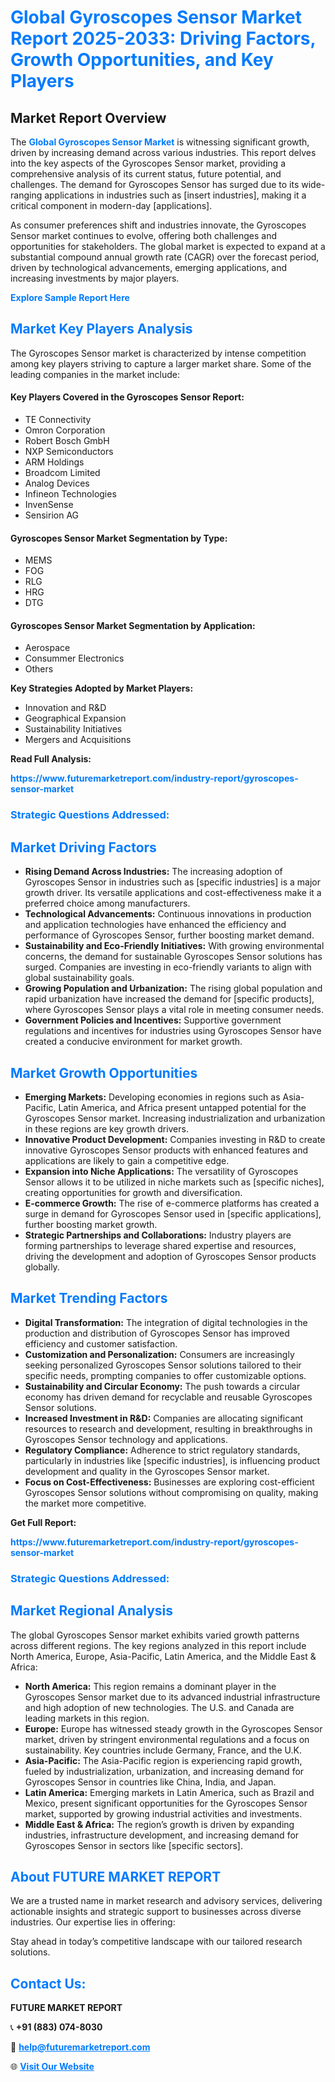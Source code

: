 <h1 style="color: #007BFF;">Global Gyroscopes Sensor Market Report 2025-2033: Driving Factors, Growth Opportunities, and Key Players</h1>

<section id="overview">
<h2>Market Report Overview</h2>
<p>The <a href="https://www.futuremarketreport.com/industry-report/gyroscopes-sensor-market" style="color: #007BFF; text-decoration: none;"><strong>Global Gyroscopes Sensor Market</strong></a> is witnessing significant growth, driven by increasing demand across various industries. This report delves into the key aspects of the Gyroscopes Sensor market, providing a comprehensive analysis of its current status, future potential, and challenges. The demand for Gyroscopes Sensor has surged due to its wide-ranging applications in industries such as [insert industries], making it a critical component in modern-day [applications].</p>
<p>As consumer preferences shift and industries innovate, the Gyroscopes Sensor market continues to evolve, offering both challenges and opportunities for stakeholders. The global market is expected to expand at a substantial compound annual growth rate (CAGR) over the forecast period, driven by technological advancements, emerging applications, and increasing investments by major players.</p>
</section>

<section id="overview">
<p><a href="https://www.futuremarketreport.com/request-sample/reportId=116092" style="color: #007BFF; text-decoration: none;"><strong>Explore Sample Report Here</strong></a></p>
</section>

<section id="key-players">
<h2 style="color: #007BFF;">Market Key Players Analysis</h2>
<p>The Gyroscopes Sensor market is characterized by intense competition among key players striving to capture a larger market share. Some of the leading companies in the market include:</p>
<h4>Key Players Covered in the Gyroscopes Sensor Report:</h4>
<ul><li>TE Connectivity</li><li>Omron Corporation</li><li>Robert Bosch GmbH</li><li>NXP Semiconductors</li><li>ARM Holdings</li><li>Broadcom Limited</li><li>Analog Devices</li><li>Infineon Technologies</li><li>InvenSense</li><li>Sensirion AG</li></ul>
<h4>Gyroscopes Sensor Market Segmentation by Type:</h4>
<ul><li>MEMS</li><li>FOG</li><li>RLG</li><li>HRG</li><li>DTG</li></ul>

<h4>Gyroscopes Sensor Market Segmentation by Application:</h4>
<ul><li>Aerospace</li><li>Consummer Electronics</li><li>Others</li></ul>
<p><strong>Key Strategies Adopted by Market Players:</strong></p>
<ul>
<li>Innovation and R&D</li>
<li>Geographical Expansion</li>
<li>Sustainability Initiatives</li>
<li>Mergers and Acquisitions</li>
</ul>
</section>

<section>
<p><strong>Read Full Analysis: </strong></p><a href="https://www.futuremarketreport.com/industry-report/gyroscopes-sensor-market" style="color: #007BFF; text-decoration: none;"><strong>https://www.futuremarketreport.com/industry-report/gyroscopes-sensor-market</strong></a>
<h3 style="color: #007BFF;">Strategic Questions Addressed:</h3>
</section>

<section id="driving-factors">
<h2 style="color: #007BFF;">Market Driving Factors</h2>
<ul>
<li><strong>Rising Demand Across Industries:</strong> The increasing adoption of Gyroscopes Sensor in industries such as [specific industries] is a major growth driver. Its versatile applications and cost-effectiveness make it a preferred choice among manufacturers.</li>
<li><strong>Technological Advancements:</strong> Continuous innovations in production and application technologies have enhanced the efficiency and performance of Gyroscopes Sensor, further boosting market demand.</li>
<li><strong>Sustainability and Eco-Friendly Initiatives:</strong> With growing environmental concerns, the demand for sustainable Gyroscopes Sensor solutions has surged. Companies are investing in eco-friendly variants to align with global sustainability goals.</li>
<li><strong>Growing Population and Urbanization:</strong> The rising global population and rapid urbanization have increased the demand for [specific products], where Gyroscopes Sensor plays a vital role in meeting consumer needs.</li>
<li><strong>Government Policies and Incentives:</strong> Supportive government regulations and incentives for industries using Gyroscopes Sensor have created a conducive environment for market growth.</li>
</ul>
</section>

<section id="growth-opportunities">
<h2 style="color: #007BFF;">Market Growth Opportunities</h2>
<ul>
<li><strong>Emerging Markets:</strong> Developing economies in regions such as Asia-Pacific, Latin America, and Africa present untapped potential for the Gyroscopes Sensor market. Increasing industrialization and urbanization in these regions are key growth drivers.</li>
<li><strong>Innovative Product Development:</strong> Companies investing in R&D to create innovative Gyroscopes Sensor products with enhanced features and applications are likely to gain a competitive edge.</li>
<li><strong>Expansion into Niche Applications:</strong> The versatility of Gyroscopes Sensor allows it to be utilized in niche markets such as [specific niches], creating opportunities for growth and diversification.</li>
<li><strong>E-commerce Growth:</strong> The rise of e-commerce platforms has created a surge in demand for Gyroscopes Sensor used in [specific applications], further boosting market growth.</li>
<li><strong>Strategic Partnerships and Collaborations:</strong> Industry players are forming partnerships to leverage shared expertise and resources, driving the development and adoption of Gyroscopes Sensor products globally.</li>
</ul>
</section>

<section id="trending-factors">
<h2 style="color: #007BFF;">Market Trending Factors</h2>
<ul>
<li><strong>Digital Transformation:</strong> The integration of digital technologies in the production and distribution of Gyroscopes Sensor has improved efficiency and customer satisfaction.</li>
<li><strong>Customization and Personalization:</strong> Consumers are increasingly seeking personalized Gyroscopes Sensor solutions tailored to their specific needs, prompting companies to offer customizable options.</li>
<li><strong>Sustainability and Circular Economy:</strong> The push towards a circular economy has driven demand for recyclable and reusable Gyroscopes Sensor solutions.</li>
<li><strong>Increased Investment in R&D:</strong> Companies are allocating significant resources to research and development, resulting in breakthroughs in Gyroscopes Sensor technology and applications.</li>
<li><strong>Regulatory Compliance:</strong> Adherence to strict regulatory standards, particularly in industries like [specific industries], is influencing product development and quality in the Gyroscopes Sensor market.</li>
<li><strong>Focus on Cost-Effectiveness:</strong> Businesses are exploring cost-efficient Gyroscopes Sensor solutions without compromising on quality, making the market more competitive.</li>
</ul>
</section>

<section>
<p><strong>Get Full Report: </strong></p><a href="https://www.futuremarketreport.com/industry-report/gyroscopes-sensor-market" style="color: #007BFF; text-decoration: none;"><strong>https://www.futuremarketreport.com/industry-report/gyroscopes-sensor-market</strong></a>
<h3 style="color: #007BFF;">Strategic Questions Addressed:</h3>
</section>


<section id="regional-analysis">
<h2 style="color: #007BFF;">Market Regional Analysis</h2>
<p>The global Gyroscopes Sensor market exhibits varied growth patterns across different regions. The key regions analyzed in this report include North America, Europe, Asia-Pacific, Latin America, and the Middle East & Africa:</p>
<ul>
<li><strong>North America:</strong> This region remains a dominant player in the Gyroscopes Sensor market due to its advanced industrial infrastructure and high adoption of new technologies. The U.S. and Canada are leading markets in this region.</li>
<li><strong>Europe:</strong> Europe has witnessed steady growth in the Gyroscopes Sensor market, driven by stringent environmental regulations and a focus on sustainability. Key countries include Germany, France, and the U.K.</li>
<li><strong>Asia-Pacific:</strong> The Asia-Pacific region is experiencing rapid growth, fueled by industrialization, urbanization, and increasing demand for Gyroscopes Sensor in countries like China, India, and Japan.</li>
<li><strong>Latin America:</strong> Emerging markets in Latin America, such as Brazil and Mexico, present significant opportunities for the Gyroscopes Sensor market, supported by growing industrial activities and investments.</li>
<li><strong>Middle East & Africa:</strong> The region’s growth is driven by expanding industries, infrastructure development, and increasing demand for Gyroscopes Sensor in sectors like [specific sectors].</li>
</ul>
</section>

<footer>
<h2 style="color: #007BFF;">About FUTURE MARKET REPORT</h2>
<p>We are a trusted name in market research and advisory services, delivering actionable insights and strategic support to businesses across diverse industries. Our expertise lies in offering:</p>

<p>Stay ahead in today’s competitive landscape with our tailored research solutions.</p>

<h2 style="color: #007BFF;">Contact Us:</h2>
<p><strong>FUTURE MARKET REPORT</strong></p>
<p>📞 <strong>+91 (883) 074-8030</strong></p>
<p>📧 <strong><a href="mailto:help@futuremarketreport.com" style="color: #007BFF;">help@futuremarketreport.com</a></strong></p>
<p>🌐 <strong><a href="https://www.futuremarketreport.com/" style="color: #007BFF;">Visit Our Website</a></strong></p>
</footer>